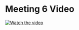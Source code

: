 # Meeting 6 Video

[![Watch the video](https://img.youtube.com/vi/dILattzDt2w/0.jpg)](https://www.youtube.com/watch?v=dILattzDt2w )
